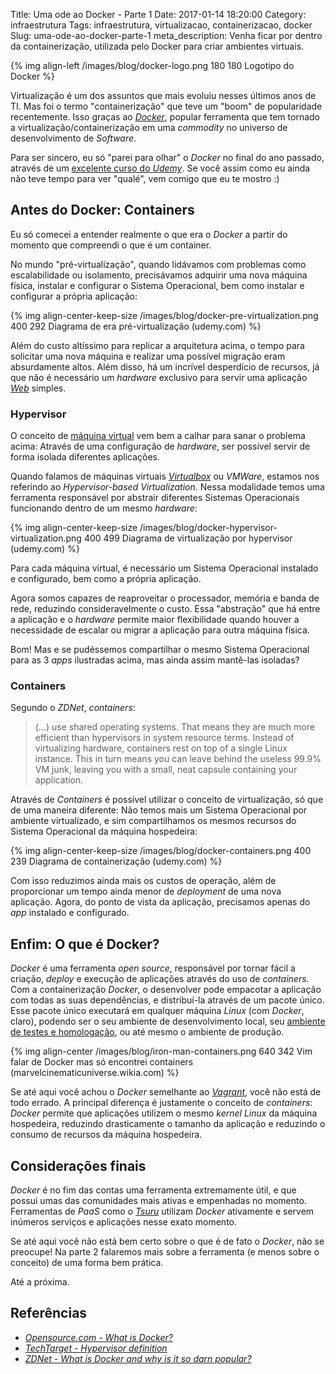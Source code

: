 Title: Uma ode ao Docker - Parte 1
Date: 2017-01-14 18:20:00
Category: infraestrutura
Tags: infraestrutura, virtualizacao, containerizacao, docker
Slug: uma-ode-ao-docker-parte-1
meta_description: Venha ficar por dentro da containerização, utilizada pelo Docker para criar ambientes virtuais.

{% img align-left /images/blog/docker-logo.png 180 180 Logotipo do Docker %}

Virtualização é um dos assuntos que mais evoluiu nesses últimos anos de TI. Mas
foi o termo "containerização" que teve um "boom" de popularidade recentemente. Isso graças
ao [*Docker*](https://www.docker.com/ "Build, ship, run"), popular ferramenta que tem
tornado a virtualização/containerização em uma *commodity* no universo de desenvolvimento de *Software*.

<!-- PELICAN_END_SUMMARY -->

Para ser sincero, eu só "parei para olhar" o *Docker* no final do ano passado,
através de um
[excelente curso do *Udemy*](https://www.udemy.com/docker-tutorial-for-devops-run-docker-containers/learn/v4/overview "The Complete Docker Course for DevOps and Developers").
Se você assim como eu ainda não teve tempo para ver "qualé", vem comigo que eu te mostro :)

## Antes do Docker: Containers

Eu só comecei a entender realmente o que era o *Docker* a partir do momento
que compreendi o que é um container.

No mundo "pré-virtualização", quando lidávamos com problemas como escalabilidade ou isolamento,
precisávamos adquirir uma nova máquina física, instalar e configurar o Sistema Operacional,
bem como instalar e configurar a própria aplicação:

{% img align-center-keep-size /images/blog/docker-pre-virtualization.png 400 292 Diagrama de era pré-virtualização (udemy.com) %}

Além do custo altíssimo para replicar a arquitetura acima, o tempo para solicitar uma
nova máquina e realizar uma possível migração eram absurdamente altos. Além disso,
há um incrível desperdício de recursos, já que não é necessário um *hardware*
exclusivo para servir uma aplicação [*Web*]({tag}web "Leia mais sobre Web") simples.

### Hypervisor

O conceito de [máquina virtual]({tag}virtualizacao "Leia mais sobre virtualização") vem bem a calhar para sanar o problema acima: Através de uma
configuração de *hardware*, ser possível servir de forma isolada diferentes aplicações.

Quando falamos de máquinas virtuais [*Virtualbox*]({tag}virtualbox "Leia mais sobre Virtualbox") ou *VMWare*,
estamos nos referindo ao *Hypervisor-based Virtualization*. Nessa modalidade temos uma ferramenta responsável
por abstrair diferentes Sistemas Operacionais funcionando dentro de um mesmo *hardware*:

{% img align-center-keep-size /images/blog/docker-hypervisor-virtualization.png 400 499 Diagrama de virtualização por hypervisor (udemy.com) %}

Para cada máquina virtual, é necessário um Sistema Operacional instalado e configurado, bem como
a própria aplicação.

Agora somos capazes de reaproveitar o processador, memória e banda de rede, reduzindo consideravelmente o custo.
Essa "abstração" que há entre a aplicação e o *hardware* permite maior flexibilidade quando houver a necessidade
de escalar ou migrar a aplicação para outra máquina física.

Bom! Mas e se pudéssemos compartilhar o mesmo Sistema Operacional para as 3 *apps* ilustradas acima, mas ainda assim
mantê-las isoladas?

### Containers

Segundo o *ZDNet*, *containers*:

> (...) use shared operating systems. That means they are much more efficient than hypervisors
> in system resource terms. Instead of virtualizing hardware, containers rest on top of a single
> Linux instance. This in turn means you can leave behind the useless 99.9% VM junk, leaving you
> with a small, neat capsule containing your application.

Através de *Containers* é possível utilizar o conceito de virtualização, só que de uma
maneira diferente: Não temos mais um Sistema Operacional por ambiente virtualizado,
e sim compartilhamos os mesmos recursos do Sistema Operacional da máquina hospedeira:

{% img align-center-keep-size /images/blog/docker-containers.png 400 239 Diagrama de containerização (udemy.com) %}

Com isso reduzimos ainda mais os custos de operação, além de proporcionar um tempo ainda menor
de *deployment* de uma nova aplicação. Agora, do ponto de vista da aplicação, precisamos apenas
do *app* instalado e configurado.

## Enfim: O que é Docker?

*Docker* é uma ferramenta *open source*, responsável por tornar fácil a criação, *deploy* e execução
de aplicações através do uso de *containers*. Com a containerização *Docker*, o desenvolver pode
empacotar a aplicação com todas as suas dependências, e distribuí-la através de um pacote único. Esse
pacote único executará em qualquer máquina *Linux* (com *Docker*, claro), podendo ser o seu ambiente
de desenvolvimento local, seu [ambiente de testes e homologação]({filename}diferentes-ambientes-development-testing-staging-e-production.md "Development, staging e production"),
ou até mesmo o ambiente de produção.

{% img align-center /images/blog/iron-man-containers.png 640 342 Vim falar de Docker mas só encontrei containers (marvelcinematicuniverse.wikia.com) %}

Se até aqui você achou o *Docker* semelhante ao [*Vagrant*]({filename}esse-e-mais-um-post-sobre-vagrant.md "Esse é mais um post sobre Vagrant"),
você não está de todo errado. A principal diferença é justamente o conceito de *containers*: *Docker* permite
que aplicações utilizem o mesmo *kernel* *Linux* da máquina hospedeira, reduzindo drasticamente o
tamanho da aplicação e reduzindo o consumo de recursos da máquina hospedeira.

## Considerações finais

*Docker* é no fim das contas uma ferramenta extremamente útil, e que possui umas das comunidades mais
ativas e empenhadas no momento. Ferramentas de *PaaS* como o [*Tsuru*](https://tsuru.io/ "Extensible and open source Platform as a Service")
utilizam *Docker* ativamente e servem inúmeros serviços e aplicações nesse exato momento.

Se até aqui você não está bem certo sobre o que é de fato o *Docker*, não se preocupe! Na parte 2 falaremos mais
sobre a ferramenta (e menos sobre o conceito) de uma forma bem prática.

Até a próxima.

## Referências

* [*Opensource.com - What is Docker?*](https://opensource.com/resources/what-docker)
* [*TechTarget - Hypervisor definition*](http://searchservervirtualization.techtarget.com/definition/hypervisor)
* [*ZDNet - What is Docker and why is it so darn popular?*](http://www.zdnet.com/article/what-is-docker-and-why-is-it-so-darn-popular/)
